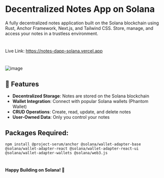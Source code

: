 # Decentralized Notes App on Solana

A fully decentralized notes application built on the Solana blockchain using Rust, Anchor Framework, Next.js, and Tailwind CSS. Store, manage, and access your notes in a trustless  environment.

#

Live Link: https://notes-dapp-solana.vercel.app

#
![image](https://github.com/user-attachments/assets/481c5ac5-361e-4c47-9d6f-1f708e63729e)


## 🚀 Features

- **Decentralized Storage**: Notes are stored on the Solana blockchain
- **Wallet Integration**: Connect with popular Solana wallets (Phantom Wallet)
- **CRUD Operations**: Create, read, update, and delete notes
- **User-Owned Data**: Only you control your notes

## Packages Required:
```
npm install @project-serum/anchor @solana/wallet-adapter-base @solana/wallet-adapter-react @solana/wallet-adapter-react-ui @solana/wallet-adapter-wallets @solana/web3.js

```
#



**Happy Building on Solana! 🚀**
